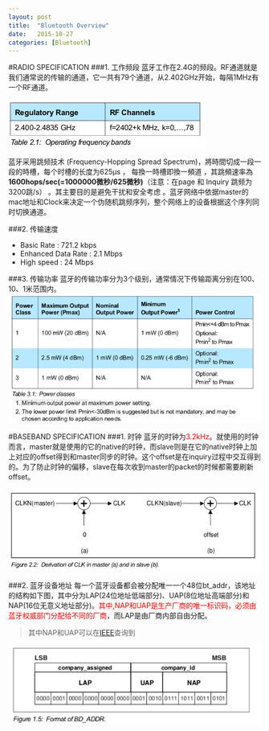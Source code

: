 ```yaml
---
layout: post
title:  "Bluetooth Overview"
date:   2015-10-27
categories: [Bluetooth]
---
```


#RADIO SPECIFICATION
###1. 工作频段
蓝牙工作在2.4G的频段。RF通道就是我们通常说的传输的通道，它一共有79个通道，从2.402GHz开始，每隔1MHz有一个RF通道。


![bt band](/picture/bt_band.png)


蓝牙采用跳频技术 (Frequency-Hopping Spread Spectrum)，將時間切成一段一段的時槽，每个时槽的长度为625μs ， 每換一時槽即換一頻道 ，其跳頻速率為**1600hops/sec(=1000000微秒/625微秒)**（注意：在page 和 Inquiry 跳频为 3200跳/s） 。其主要目的是避免干扰和安全考虑 。蓝牙网络中依据master的mac地址和Clock来决定一个伪随机跳频序列，整个网络上的设备根据这个序列同时切换通道。

###2. 传输速度
* Basic Rate : 721.2 kbps
* Enhanced Data Rate : 2.1 Mbps
* High speed : 24 Mbps

###3. 传输功率
蓝牙的传输功率分为3个级别，通常情况下传输距离分别在100、10、1米范围内。
![bt_power_class](/picture/bt_power_class.png)

#BASEBAND SPECIFICATION
###1. 时钟
蓝牙的时钟为<font color=red>3.2kHz</font>。就使用的时钟而言，master就是使用的它的native的时钟，而slave则是在它的native时钟上加上对应的offset得到和master同步的时钟。这个offset是在inquiry过程中交互得到的。为了防止时钟的偏移，slave在每次收到master的packet的时候都需要刷新offset。

![bt_clock](/picture/bt_clock.png)

###2. 蓝牙设备地址
每一个蓝牙设备都会被分配唯一一个48位bt_addr，该地址的结构如下图，其中分为LAP(24位地址低端部分)、UAP(8位地址高端部分)和NAP(16位无意义地址部分)。<font color=red>其中,NAP和UAP是生产厂商的唯一标识码，必须由蓝牙权威部门分配给不同的厂商</font>，而LAP是由厂商内部自由分配。
>其中NAP和UAP可以在[IEEE](http://standards-oui.ieee.org/oui.txt)查询到

![bt_addr](/picture/bt_addr.png)


